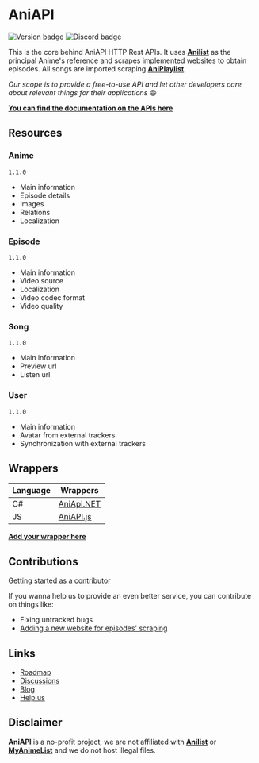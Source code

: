 # AniAPI

[![Version badge](https://img.shields.io/badge/version-1.1.0-green)](#)
[![Discord badge](https://img.shields.io/badge/discord-join%20us-blue)](https://discord.gg/xQjZx5aWkR)

This is the core behind AniAPI HTTP Rest APIs.
It uses **[Anilist](https://anilist.co)** as the principal Anime's reference and scrapes implemented websites to obtain episodes.
All songs are imported scraping **[AniPlaylist](https://aniplaylist.com/)**.

*Our scope is to provide a free-to-use API and let other developers care about relevant things for their applications* 😄

**[You can find the documentation on the APIs here](https://aniapi.com/docs)**

## Resources

### Anime
`1.1.0`
* Main information
* Episode details
* Images
* Relations
* Localization

### Episode
`1.1.0`
* Main information
* Video source
* Localization
* Video codec format
* Video quality

### Song
`1.1.0`
* Main information
* Preview url
* Listen url

### User
`1.1.0`
* Main information
* Avatar from external trackers
* Synchronization with external trackers

## Wrappers

| Language    | Wrappers                                                |
| ---         | ---                                                     |
| C#          | [AniApi.NET](https://github.com/AniAPI-Team/AniAPI.NET) |
| JS          | [AniAPI.js](https://github.com/MattPlays/AniAPI.js) 	|

**[Add your wrapper here](https://github.com/AniAPI-Team/AniAPI/edit/main/README.md)**

## Contributions

[Getting started as a contributor](https://github.com/AniAPI-Team/AniAPI/tree/main/GETTING_STARTED.md)

If you wanna help us to provide an even better service, you can contribute on things like:
* Fixing untracked bugs
* [Adding a new website for episodes' scraping](https://github.com/AniAPI-Team/AniAPI/tree/main/SyncService/Models/Websites)

## Links

* [Roadmap](https://github.com/AniAPI-Team/AniAPI/projects/4)
* [Discussions](https://github.com/AniAPI-Team/AniAPI/discussions)
* [Blog](https://aniapi.com/blog/)
* [Help us](https://patreon.com/aniapi)

## Disclaimer

**AniAPI** is a no-profit project, we are not affiliated with **[Anilist](https://anilist.co)** or **[MyAnimeList](https://myanimelist.net/)** and we do not host illegal files.
